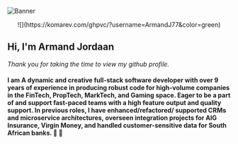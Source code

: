 ![Banner](https://github.com/ArmandJ77/ArmandJ77/blob/main/images/banner.jpg?raw=true)

<p align="center">
  ![](https://komarev.com/ghpvc/?username=ArmandJ77&color=green)
</p>

## Hi, I'm Armand Jordaan

*Thank you for taking the time to view my github profile.*

#### I am A dynamic and creative full-stack software developer with over 9 years of experience in producing robust code for high-volume companies in the FinTech, PropTech, MarkTech, and Gaming space. Eager to be a part of and support fast-paced teams with a high feature output and quality support. In previous roles, I have enhanced/refactored/ supported CRMs and microservice architectures, overseen integration projects for AIG Insurance, Virgin Money, and handled customer-sensitive data for South African banks. :rocket: :bank:
